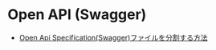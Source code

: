 # Open API (Swagger)

- [Open Api Specification(Swagger)ファイルを分割する方法](https://qiita.com/bigwheel/items/61eec871cbfed4febfb8)

